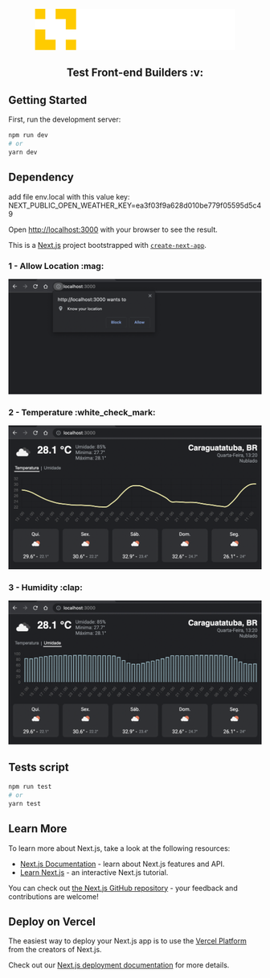 <p align="center">
  <img src="https://github.com/wdrik/builders-test/blob/main/public/images/logo.png" />

  <h2 align="center">Test Front-end Builders :v:</h2>
</p>

## Getting Started

First, run the development server:

```bash
npm run dev
# or
yarn dev
```

## Dependency

add file env.local with this value key: NEXT_PUBLIC_OPEN_WEATHER_KEY=ea3f03f9a628d010be779f05595d5c49

Open [http://localhost:3000](http://localhost:3000) with your browser to see the result.

This is a [Next.js](https://nextjs.org/) project bootstrapped with [`create-next-app`](https://github.com/vercel/next.js/tree/canary/packages/create-next-app).

<p align="left">
  <h3>1 - Allow Location :mag:</h3>
  <img src="https://github.com/wdrik/builders-test/blob/main/public/images/screenshot_01.png" />

  <h3>2 - Temperature :white_check_mark:</h3>
  <img src="https://github.com/wdrik/builders-test/blob/main/public/images/screenshot_02.png" />

  <h3>3 - Humidity :clap:</h3>
  <img src="https://github.com/wdrik/builders-test/blob/main/public/images/screenshot_03.png" />
</p>

## Tests script

```bash
npm run test
# or
yarn test
```

## Learn More

To learn more about Next.js, take a look at the following resources:

- [Next.js Documentation](https://nextjs.org/docs) - learn about Next.js features and API.
- [Learn Next.js](https://nextjs.org/learn) - an interactive Next.js tutorial.

You can check out [the Next.js GitHub repository](https://github.com/vercel/next.js/) - your feedback and contributions are welcome!

## Deploy on Vercel

The easiest way to deploy your Next.js app is to use the [Vercel Platform](https://vercel.com/new?utm_medium=default-template&filter=next.js&utm_source=create-next-app&utm_campaign=create-next-app-readme) from the creators of Next.js.

Check out our [Next.js deployment documentation](https://nextjs.org/docs/deployment) for more details.
